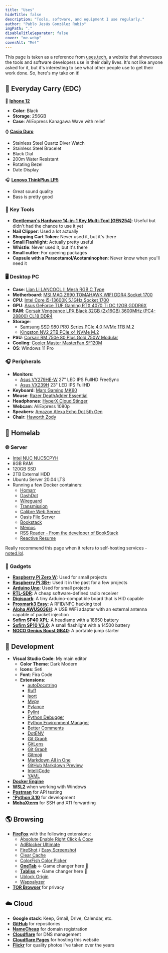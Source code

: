 ```yaml
---
title: "Uses"
hideTitle: false
description: "Tools, software, and equipment I use regularly."
author: "Pablo Jesús González Rubio"
imgPath: "."
disableTitleSeparator: false
cover: "me.webp"
coverAlt: "Me!"
---
```


This page is taken as a reference from [uses.tech](https://uses.tech/), a website that showcases the tools and software developers use in their daily lives. It's not like anyone asked for it, but it's interesting to see what other people use to get their work done. So, here's my take on it!

## 🎒 **Everyday Carry (EDC)**

📱 [**Iphone 12**](https://www.apple.com/es/shop/product/FGJG3QL/A/iphone-12-256-gb-reacondicionado-negro-libre)

* **Color**: Black
* **Storage**: 256GB
* **Case**: AliExpress Kanagawa Wave with relief

⌚ [**Casio Duro**](https://www.casio.com/intl/watches/casio/product.MDV-107D-1A1V/)

* Stainless Steel Quartz Diver Watch
* Stainless Steel Bracelet
* Black Dial
* 200m Water Resistant
* Rotating Bezel
* Date Display

🎧 [**Lenovo ThinkPlus LP5**](https://youtu.be/A-_nsnpLuko)

* Great sound quality
* Bass is pretty good

### 🔑 **Key Tools**

* [**Gentleman's Hardware 14-in-1 Key Multi-Tool (GEN254)**](https://www.amazon.es/Gentlemans-Hardware-multiherramienta-titanio-GEN254/dp/B078YMN9MH): Useful but didn't had the chance to use it yet
* **Nail Clipper**: Used a lot actually
* **Shopping Cart Token**: Never used it, but it's there
* **Small Flashlight**: Actually pretty useful
* **Whistle**: Never used it, but it's there
* **Small cutter**: For opening packages
* **Capsule with a Paracetamol/Acetaminophen**: Never know when you'll need it

### 🖥️ **Desktop PC**
  
* **Case**: [Lian Li LANCOOL II Mesh RGB C Type](https://lian-li.com/product/lancool-ii-mesh-rgb)
* **Motherboard**: [MSI MAG Z690 TOMAHAWK WIFI DDR4 Socket 1700](https://es.msi.com/Motherboard/MAG-Z690-TOMAHAWK-WIFI-DDR4)
* **CPU**: [Intel Core i5-13600K 5.1GHz Socket 1700](https://www.intel.com/content/www/us/en/products/sku/230493/intel-core-i513600k-processor-24m-cache-up-to-5-10-ghz/specifications.html)
* **GPU**: [Asus GeForce TUF Gaming RTX 4070 Ti OC 12GB GDDR6X](https://www.asus.com/motherboards-components/graphics-cards/tuf-gaming/tuf-rtx4070ti-o12g-gaming/)
* **RAM**: [Corsair Vengeance LPX Black 32GB (2x16GB) 3600MHz (PC4-28800) CL18 DDR4](https://www.corsair.com/us/en/p/memory/cmk32gx4m2d3600c18/vengeancea-lpx-32gb-2-x-16gb-ddr4-dram-3600mhz-c18-memory-kit-black-cmk32gx4m2d3600c18)
* **Storage**:
  * [Samsung SSD 980 PRO Series PCIe 4.0 NVMe 1TB M.2](https://www.samsung.com/es/memory-storage/nvme-ssd/980-pro-pcle-4-0-nvme-m-2-ssd-1tb-mz-v8p1t0bw/)
  * [Kingston NV2 2TB PCIe x4 NVMe M.2](https://www.kingston.com/en/ssd/nv2-nvme-pcie-ssd?capacity=2tb)
* **PSU**: [Corsair RM 750e 80 Plus Gold 750W Modular](https://www.corsair.com/eu/es/p/psu/cp-9020195-eu/rm-series-rm750-750-watt-80-plus-gold-certified-fully-modular-psu-eu-cp-9020195-eu)
* **Cooling**: [Cooler Master MasterFan SF120M](https://www.coolermaster.com/en-global/products/masterfan-sf120m/)
* **OS**: Windows 11 Pro

### 🎧 **Peripherals**

* **Monitors**:
  * [Asus VY279HE-W](https://www.asus.com/displays-desktops/monitors/eye-care/vy279he-w/) 27" LED IPS FullHD FreeSync
  * [Asus VX239H](https://www.asus.com/es/displays-desktops/monitors/eye-care/vx239h/) 23" LED IPS FullHD
* **Keyboard**: [Mars Gaming MK60](https://es.marsgaming.eu/es/teclados/teclado-gaming-mecanico-mk60_mk60bes)
* **Mouse**: [Razer DeathAdder Essential](https://www.razer.com/es-es/gaming-mice/razer-deathadder-essential)
* **Headphones**: [HyperX Cloud Stinger](https://row.hyperx.com/products/hyperx-cloud-stinger)
* **Webcam**: AliExpress 1080p
* **Speakers**: [Amazon Alexa Echo Dot 5th Gen](https://www.amazon.es/echo-dot-2022/dp/B09B8RF4PY)
* **Chair**: [Haworth Zody](https://www.haworth.com/eu/es/productos/sillas-de-trabajo/zody-1.html)

## 🧪 **Homelab**

### 🌐 **Server**

* [Intel NUC NUC5CPYH](https://www.intel.com/content/www/us/en/products/sku/85254/intel-nuc-kit-nuc5cpyh/specifications.html)
* 8GB RAM
* 120GB SSD
* 2TB External HDD
* Ubuntu Server 20.04 LTS
* Running a few Docker containers:
  * [Homarr](https://homarr.dev/)
  * [DashDot](https://getdashdot.com/)
  * [Wireguard](https://github.com/wg-easy/wg-easy)
  * [Transmission](https://docs.linuxserver.io/images/docker-transmission/)
  * [Calibre Web Server](https://github.com/janeczku/calibre-web)
  * [Oasis File Server](https://github.com/machengim/oasis)
  * [Bookstack](https://www.bookstackapp.com/)
  * [Memos](https://www.usememos.com/)
  * [RSS Reader - From the developer of BookStack](https://github.com/ssddanbrown/rss)
  * [Reactive Resume](https://rxresu.me/)

Really recommend this page when it refers to self-hosting services - [noted.lol](https://noted.lol/).

### 🔧 **Gadgets**

* [**Raspberry Pi Zero W**](https://www.raspberrypi.com/products/raspberry-pi-zero-w/): Used for small projects
* [**Raspberry Pi 3B+**](https://www.raspberrypi.com/products/raspberry-pi-3-model-b-plus/): Used it in the past for a few projects
* [**Arduino Uno**](https://store.arduino.cc/products/arduino-uno-rev3): Used for small projects
* [**RTL-SDR**](https://www.rtl-sdr.com/): A cheap software-defined radio receiver
* [**Digispark**](https://www.az-delivery.de/en/products/digispark-board): A tiny Arduino-compatible board that is HID capable
* [**Proxmark3 Easy**](https://proxmark.com/proxmark-3-hardware/proxmark-3-easy): A RFID/NFC hacking tool
* [**Alpha AWUS036H**](https://www.tienda-alfanetwork.com/alfa-network-awus036h.php): A USB WiFi adapter with an external antenna capable of packet injection
* [**Sofirn SP40 XPL**](https://www.sofirnlight.com/products/sofirn-sp40-1200-lumens-rechargeable-led-headlamp): A headlamp with a 18650 battery
* [**Sofirn SP10 V3.0**](https://1lumen.com/review/sofirn-sp10v3/): A small flashlight with a 14500 battery
* [**NOCO Genius Boost GB40**](https://no.co/gb40): A portable jump starter

## 💾 **Development**

* **Visual Studio Code**: My main editor
  * **Color Theme**: Dark Modern
  * **Icons**: Seti
  * **Font**: Fira Code
  * **Extensions**:
    * [autoDocstring](https://marketplace.visualstudio.com/items?itemName=njpwerner.autodocstring)
    * [Ruff](https://marketplace.visualstudio.com/items?itemName=astralsh.ruff)
    * [isort](https://marketplace.visualstudio.com/items?itemName=ms-python.isort)
    * [Mypy](https://marketplace.visualstudio.com/items?itemName=matangover.mypy)
    * [Pylance](https://marketplace.visualstudio.com/items?itemName=ms-python.vscode-pylance)
    * [Pylint](https://marketplace.visualstudio.com/items?itemName=ms-python.pylint)
    * [Python Debugger](https://marketplace.visualstudio.com/items?itemName=ms-python.python-debugger)
    * [Python Environment Manager](https://marketplace.visualstudio.com/items?itemName=donjayamanne.python-environment-manager)
    * [Better Comments](https://marketplace.visualstudio.com/items?itemName=aaron-bond.better-comments)
    * [DotENV](https://marketplace.visualstudio.com/items?itemName=mikestead.dotenv)
    * [Git Graph](https://marketplace.visualstudio.com/items?itemName=mhutchie.git-graph)
    * [GitLens](https://marketplace.visualstudio.com/items?itemName=eamodio.gitlens)
    * [Git Graph](https://marketplace.visualstudio.com/items?itemName=mhutchie.git-graph)
    * [Gitmoji](https://marketplace.visualstudio.com/items?itemName=seatonjiang.gitmoji-vscode)
    * [Markdown All in One](https://marketplace.visualstudio.com/items?itemName=yzhang.markdown-all-in-one)
    * [GitHub Markdown Preview](https://marketplace.visualstudio.com/items?itemName=bierner.github-markdown-preview)
    * [IntelliCode](https://marketplace.visualstudio.com/items?itemName=VisualStudioExptTeam.vscodeintellicode)
    * [YAML](https://marketplace.visualstudio.com/items?itemName=redhat.vscode-yaml)
* [**Docker Engine**](https://docs.docker.com/engine/)
* [**WSL2**](https://learn.microsoft.com/en-us/windows/wsl/install) when working with Windows
* [**Postman**](https://www.postman.com/) for API testing
* [**^Python 3.10**](https://www.python.org/) for development
* [**MobaXterm**](https://mobaxterm.mobatek.net/) for SSH and X11 forwarding

## 🌎 **Browsing**

* [**FireFox**](https://www.mozilla.org/en-US/firefox/new/) with the following extensions:
  * [Absolute Enable Right Click & Copy](https://addons.mozilla.org/es/firefox/addon/absolute-enable-right-click)
  * [AdBlocker Ultimate](https://adblockultimate.net/)
  * [FireShot](https://getfireshot.com/) / [Easy Screenshot](https://addons.mozilla.org/en-US/firefox/addon/easyscreenshot/)
  * [Clear Cache](https://addons.mozilla.org/es/firefox/addon/clearcache)
  * [ColorFish Color Picker](https://ui.vision/colorfish)
  * [**OneTab**](https://www.one-tab.com/) <- Game changer here 🤯
  * [**Tabliss**](https://tabliss.io/) <- Game changer here 🤯
  * [Ublock Origin](https://ublockorigin.com/)
  * [Wappalyzer](https://www.wappalyzer.com/)
* [**TOR Browser**](https://www.torproject.org/download/) for privacy

## ☁️ **Cloud**

* **Google stack**: Keep, Gmail, Drive, Calendar, etc.
* [**GitHub**](https://github.com) for repositories
* [**NameCheap**](https://www.namecheap.com/) for domain registration
* [**Cloudflare**](https://www.cloudflare.com) for DNS management
* [**Cloudflare Pages**](https://pages.cloudflare.com/) for hosting this website
* [**Flickr**](https://www.flickr.com/) for quality photos I've taken over the years
